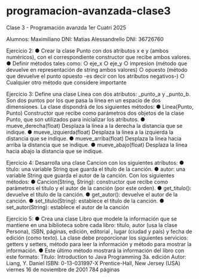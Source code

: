 # programacion-avanzada-clase3
Clase 3 - Programación avanzda 1er Cuatri 2025

Alumnos:
Maximiliano DNI: 
Matias Alessandrello DNI: 36726760


Ejercicio 2:
● Crear la clase Punto con dos atributos x e y (ambos numéricos), con el correspondiente
constructor que recibe ambos valores.
● Definir métodos tales como:
○ eje_x
○ eje_y
○ impresion (método que devuelve en representación de string ambos valores)
○ opuesto (método que devuelve el punto opuesto -es decir con los atributos
negativos-)
○ Cualquier otro método que considere importante

Ejercicio 3:
Define una clase Línea con dos atributos: _punto_a y _punto_b. Son dos puntos por los que
pasa la línea en un espacio de dos dimensiones.
La clase dispondrá de los siguientes métodos:
● Linea(Punto, Punto) Constructor que recibe como parámetros dos objetos de la clase
Punto, que son utilizados para inicializar los atributos.
● mueve_derecha(float) Desplaza la línea a la derecha la distancia que se indique.
● mueve_izquierda(float) Desplaza la línea a la izquierda la distancia que se indique.
● mueve_arriba(float) Desplaza la línea hacia arriba la distancia que se indique.
● mueve_abajo(float) Desplaza la línea hacia abajo la distancia que se indique.

Ejercicio 4:
Desarrolla una clase Cancion con los siguientes atributos:
● titulo: una variable String que guarda el título de la canción.
● autor: una variable String que guarda el autor de la canción.
Con los siguientes métodos:
● Cancion(String, String): constructor que recibe como parámetros el título y el autor de la
canción (por este orden).
● get_titulo(): devuelve el título de la canción.
● get_autor(): devuelve el autor de la canción.
● set_titulo(String): establece el título de la canción.
● set_autor(String): establece el autor de la canción

Ejercicio 5:
● Crea una clase Libro que modele la información que se mantiene en una biblioteca sobre
cada libro: título, autor (usa la clase Persona), ISBN, páginas, edición, editorial , lugar
(ciudad y país) y fecha de edición (como texto). La clase debe proporcionar los siguientes
servicios: getters y setters, método para leer la información y método para mostrar la
información.
● Este último método mostrará la información del libro con este formato:
Título: Introduction to Java Programming 3a. edición
Autor: Liang, Y. Daniel
ISBN: 0-13-031997-X
Prentice-Hall, New Jersey (USA)
viernes 16 de noviembre de 2001
784 páginas
